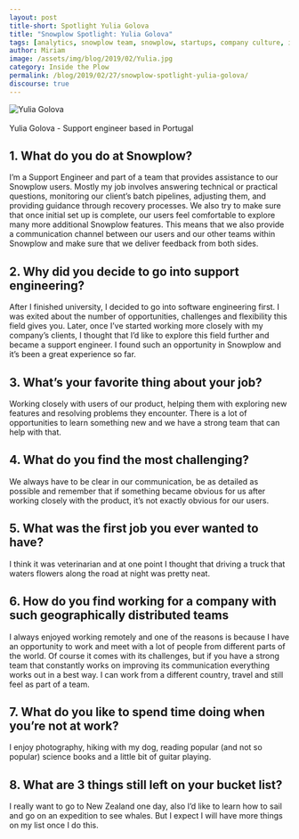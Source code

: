 ```yaml
---
layout: post
title-short: Spotlight Yulia Golova
title: "Snowplow Spotlight: Yulia Golova"
tags: [analytics, snowplow team, snowplow, startups, company culture, inside the plow]
author: Miriam
image: /assets/img/blog/2019/02/Yulia.jpg
category: Inside the Plow
permalink: /blog/2019/02/27/snowplow-spotlight-yulia-golova/
discourse: true
---
```


![Yulia Golova][yulia]
<br>
<br>
Yulia Golova - Support engineer based in Portugal

<h2>1. What do you do at Snowplow?</h2>

I’m a Support Engineer and part of a team that provides assistance to our Snowplow users. Mostly my job involves answering technical or practical questions, monitoring our client’s batch pipelines, adjusting them, and providing guidance through recovery processes.  We also try to make sure that once initial set up is complete, our users feel comfortable to explore many more additional Snowplow features. This means that we also provide a communication channel between our users and  our other teams within Snowplow and make sure that we deliver feedback from both sides.


<h2>2. Why did you decide to go into support engineering?</h2>

After I finished university, I decided to go into software engineering first.  I was exited about the number of opportunities, challenges and flexibility this field gives you.  Later, once I’ve started working more closely with my company’s clients, I thought that I’d like to explore this field further and became a support engineer.  I found such an opportunity in Snowplow and it’s been a great experience so far.


<h2>3. What’s your favorite thing about your job?</h2>

Working closely with users of our product, helping them with exploring new features and resolving  problems they encounter. There is a lot of opportunities to learn something new and we have a strong team that can help with that.



<h2>4. What do you find the most challenging?</h2>

We always have to be clear  in our communication, be as detailed as possible and remember that if something became obvious for us after working closely with the product,  it’s not exactly obvious for our users.


<h2>5. What was the first job you ever wanted to have?</h2>

 I think it was veterinarian and at one point I thought that driving a truck that waters flowers along the road at night was pretty neat.  

<h2>6. How do you find working for a company with such geographically distributed teams</h2>

I always enjoyed working remotely and one of the reasons is because I have an opportunity to work and meet with a lot of people from different parts of the world. Of course it comes with its challenges, but if you have a strong team that constantly works on improving its communication everything works out in a best way. I can work from a different country, travel and still feel as part of a team.


<h2>7. What do you like to spend time doing when you’re not at work?</h2>

I enjoy photography, hiking with my dog, reading popular (and not so popular) science books and a little bit of guitar playing.

<h2>8. What are 3 things still left on your bucket list?</h2>

I really want to go to New Zealand one day, also I’d like to learn how to sail and go on an expedition to see whales. But I expect I will have more things on my list once I do this.







[yulia]: /assets/img/blog/2019/02/Yulia.jpg
